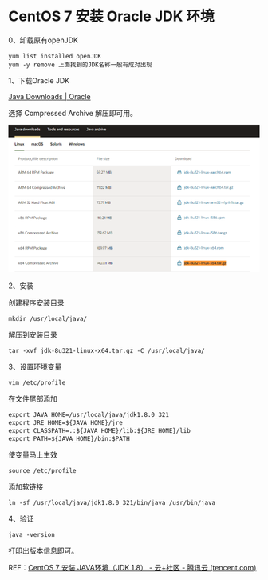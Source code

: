 # CentOS 7  安装 Oracle JDK 环境

0、卸载原有openJDK

```shell
yum list installed openJDK
yum -y remove 上面找到的JDK名称一般有成对出现
```



1、下载Oracle JDK

[Java Downloads | Oracle](https://www.oracle.com/java/technologies/downloads/#java8)

选择 Compressed Archive 解压即可用。

![image-20220404123537138](CentOS7-JDK.assets/image-20220404123537138.png)

2、安装

创建程序安装目录

```shell
mkdir /usr/local/java/
```

解压到安装目录

```shell
tar -xvf jdk-8u321-linux-x64.tar.gz -C /usr/local/java/
```

3、设置环境变量

```shell
vim /etc/profile
```

在文件尾部添加

```shell
export JAVA_HOME=/usr/local/java/jdk1.8.0_321
export JRE_HOME=${JAVA_HOME}/jre
export CLASSPATH=.:${JAVA_HOME}/lib:${JRE_HOME}/lib
export PATH=${JAVA_HOME}/bin:$PATH
```

使变量马上生效

```shell
source /etc/profile
```

添加软链接

```shell
ln -sf /usr/local/java/jdk1.8.0_321/bin/java /usr/bin/java
```

4、验证

```shell
java -version
```

打印出版本信息即可。





REF：[CentOS 7 安装 JAVA环境（JDK 1.8） - 云+社区 - 腾讯云 (tencent.com)](https://cloud.tencent.com/developer/article/1341059)